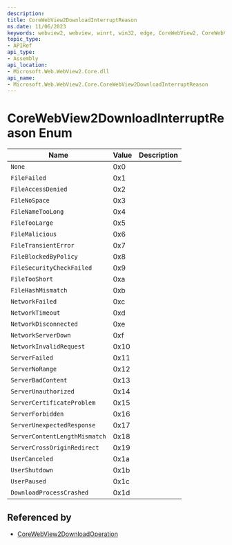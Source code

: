 ```yaml
---
description: 
title: CoreWebView2DownloadInterruptReason
ms.date: 11/06/2023
keywords: webview2, webview, winrt, win32, edge, CoreWebView2, CoreWebView2Controller, browser control, edge html, CoreWebView2DownloadInterruptReason
topic_type:
- APIRef
api_type:
- Assembly
api_location:
- Microsoft.Web.WebView2.Core.dll
api_name:
- Microsoft.Web.WebView2.Core.CoreWebView2DownloadInterruptReason
---
```


# CoreWebView2DownloadInterruptReason Enum

| Name |  Value | Description |
|--|--|--|
|`None` | 0x0  |  |
|`FileFailed` | 0x1  |  |
|`FileAccessDenied` | 0x2  |  |
|`FileNoSpace` | 0x3  |  |
|`FileNameTooLong` | 0x4  |  |
|`FileTooLarge` | 0x5  |  |
|`FileMalicious` | 0x6  |  |
|`FileTransientError` | 0x7  |  |
|`FileBlockedByPolicy` | 0x8  |  |
|`FileSecurityCheckFailed` | 0x9  |  |
|`FileTooShort` | 0xa  |  |
|`FileHashMismatch` | 0xb  |  |
|`NetworkFailed` | 0xc  |  |
|`NetworkTimeout` | 0xd  |  |
|`NetworkDisconnected` | 0xe  |  |
|`NetworkServerDown` | 0xf  |  |
|`NetworkInvalidRequest` | 0x10  |  |
|`ServerFailed` | 0x11  |  |
|`ServerNoRange` | 0x12  |  |
|`ServerBadContent` | 0x13  |  |
|`ServerUnauthorized` | 0x14  |  |
|`ServerCertificateProblem` | 0x15  |  |
|`ServerForbidden` | 0x16  |  |
|`ServerUnexpectedResponse` | 0x17  |  |
|`ServerContentLengthMismatch` | 0x18  |  |
|`ServerCrossOriginRedirect` | 0x19  |  |
|`UserCanceled` | 0x1a  |  |
|`UserShutdown` | 0x1b  |  |
|`UserPaused` | 0x1c  |  |
|`DownloadProcessCrashed` | 0x1d  |  |


## Referenced by

- [CoreWebView2DownloadOperation](corewebview2downloadoperation.md)
